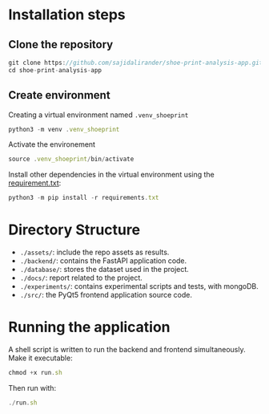 # Installation steps

## Clone the repository
```TypeScript
git clone https://github.com/sajidalirander/shoe-print-analysis-app.git
cd shoe-print-analysis-app
```

## Create environment
Creating a virtual environment named `.venv_shoeprint`
```TypeScript
python3 -m venv .venv_shoeprint
```

Activate the environement
```TypeScript
source .venv_shoeprint/bin/activate
```

Install other dependencies in the virtual environment using the [requirement.txt](./requirements.txt):
```TypeScript
python3 -m pip install -r requirements.txt 
```

# Directory Structure

* `./assets/`: include the repo assets as results.
* `./backend/`: contains the FastAPI application code.
* `./database/`: stores the dataset used in the project.
* `./docs/`: report related to the project.
* `./experiments/`: contains experimental scripts and tests, with mongoDB.
* `./src/`: the PyQt5 frontend application source code.

# Running the application
A shell script is written to run the backend and frontend simultaneously. \
Make it executable:
```TypeScript
chmod +x run.sh
```

Then run with:
```TypeScript
./run.sh
```